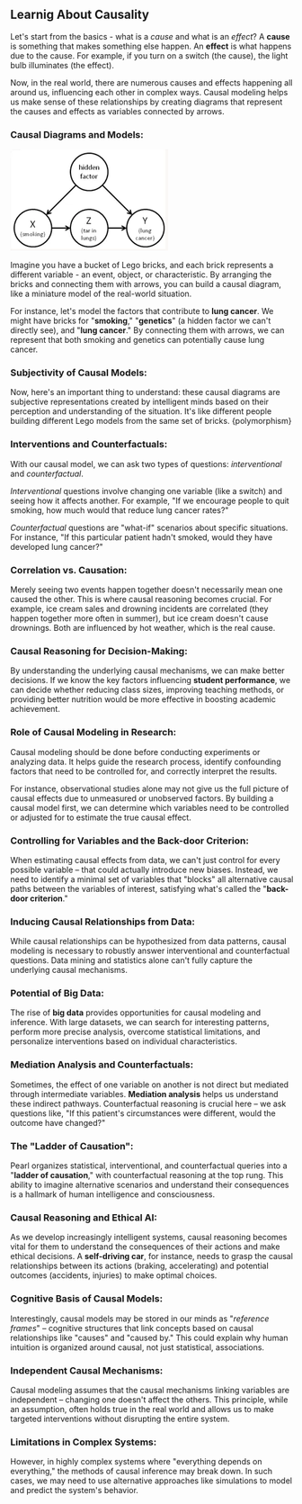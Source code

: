 ## Learnig About Causality

Let's start from the basics - what is a _cause_ and what is an _effect_? A **cause** is something that makes something else happen. An **effect** is what happens due to the cause. For example, if you turn on a switch (the cause), the light bulb illuminates (the effect).

Now, in the real world, there are numerous causes and effects happening all around us, influencing each other in complex ways. Causal modeling helps us make sense of these relationships by creating diagrams that represent the causes and effects as variables connected by arrows.

### Causal Diagrams and Models:
![alt text](image.png)

Imagine you have a bucket of Lego bricks, and each brick represents a different variable - an event, object, or characteristic. By arranging the bricks and connecting them with arrows, you can build a causal diagram, like a miniature model of the real-world situation.

For instance, let's model the factors that contribute to **lung cancer**. We might have bricks for "**smoking**," "**genetics**" (a hidden factor we can't directly see), and "**lung cancer**." By connecting them with arrows, we can represent that both smoking and genetics can potentially cause lung cancer.

### Subjectivity of Causal Models:
Now, here's an important thing to understand: these causal diagrams are subjective representations created by intelligent minds based on their perception and understanding of the situation. It's like different people building different Lego models from the same set of bricks.
{polymorphism}
### Interventions and Counterfactuals:
With our causal model, we can ask two types of questions: _interventional_ and _counterfactual_.

_Interventional_ questions involve changing one variable (like a switch) and seeing how it affects another. For example, "If we encourage people to quit smoking, how much would that reduce lung cancer rates?"

_Counterfactual_ questions are "what-if" scenarios about specific situations. For instance, "If this particular patient hadn't smoked, would they have developed lung cancer?"

### Correlation vs. Causation:
Merely seeing two events happen together doesn't necessarily mean one caused the other. This is where causal reasoning becomes crucial. For example, ice cream sales and drowning incidents are correlated (they happen together more often in summer), but ice cream doesn't cause drownings. Both are influenced by hot weather, which is the real cause.

### Causal Reasoning for Decision-Making:
By understanding the underlying causal mechanisms, we can make better decisions. If we know the key factors influencing **student performance**, we can decide whether reducing class sizes, improving teaching methods, or providing better nutrition would be more effective in boosting academic achievement.

### Role of Causal Modeling in Research:
Causal modeling should be done before conducting experiments or analyzing data. It helps guide the research process, identify confounding factors that need to be controlled for, and correctly interpret the results.

For instance, observational studies alone may not give us the full picture of causal effects due to unmeasured or unobserved factors. By building a causal model first, we can determine which variables need to be controlled or adjusted for to estimate the true causal effect.

### Controlling for Variables and the Back-door Criterion:
When estimating causal effects from data, we can't just control for every possible variable – that could actually introduce new biases. Instead, we need to identify a minimal set of variables that "blocks" all alternative causal paths between the variables of interest, satisfying what's called the "**back-door criterion**."

### Inducing Causal Relationships from Data:
While causal relationships can be hypothesized from data patterns, causal modeling is necessary to robustly answer interventional and counterfactual questions. Data mining and statistics alone can't fully capture the underlying causal mechanisms.

### Potential of Big Data:
The rise of **big data** provides opportunities for causal modeling and inference. With large datasets, we can search for interesting patterns, perform more precise analysis, overcome statistical limitations, and personalize interventions based on individual characteristics.

### Mediation Analysis and Counterfactuals:
Sometimes, the effect of one variable on another is not direct but mediated through intermediate variables. **Mediation analysis** helps us understand these indirect pathways. Counterfactual reasoning is crucial here – we ask questions like, "If this patient's circumstances were different, would the outcome have changed?"

### The "Ladder of Causation":
Pearl organizes statistical, interventional, and counterfactual queries into a "**ladder of causation**," with counterfactual reasoning at the top rung. This ability to imagine alternative scenarios and understand their consequences is a hallmark of human intelligence and consciousness.

### Causal Reasoning and Ethical AI:
As we develop increasingly intelligent systems, causal reasoning becomes vital for them to understand the consequences of their actions and make ethical decisions. A **self-driving car**, for instance, needs to grasp the causal relationships between its actions (braking, accelerating) and potential outcomes (accidents, injuries) to make optimal choices.

### Cognitive Basis of Causal Models:
Interestingly, causal models may be stored in our minds as "_reference frames_" – cognitive structures that link concepts based on causal relationships like "causes" and "caused by." This could explain why human intuition is organized around causal, not just statistical, associations.

### Independent Causal Mechanisms:
Causal modeling assumes that the causal mechanisms linking variables are independent – changing one doesn't affect the others. This principle, while an assumption, often holds true in the real world and allows us to make targeted interventions without disrupting the entire system.

### Limitations in Complex Systems:
However, in highly complex systems where "everything depends on everything," the methods of causal inference may break down. In such cases, we may need to use alternative approaches like simulations to model and predict the system's behavior.
